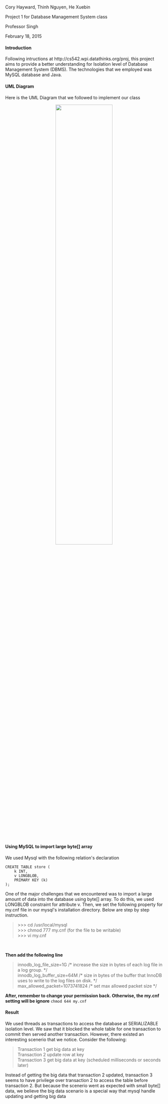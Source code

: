# 
<p>Cory Hayward, Thinh Nguyen, He Xuebin</p>
<p>Project 1 for Database Management System class</p>
<p>Professor Singh</p>
<p>February 18, 2015</p>

<h4>Introduction</h4>
<p>Following intructions at http://cs542.wpi.datathinks.org/proj, this project aims to provide a better understanding for Isolation level of Database Management System (DBMS). The technologies that we employed was MySQL database and Java.
<h4> UML Diagram </h4>
<p> Here is the UML Diagram that we followed to implement our class </p>
<div style="text-align:center"><img src = "https://cloud.githubusercontent.com/assets/8074347/6260952/f61a0006-b7b4-11e4-93d5-ca956515f45c.png" width="60%"/></div>
<h4></h4>
<h4>Using MySQL to import large byte[] array</h4>
<p> We used Mysql with the following relation's declaration </p>
<code>CREATE TABLE store (
	k INT, 
	v LONGBLOB, 
	PRIMARY KEY (k)
);
</code>

<p> One of the major challenges that we encountered was to import a large amount of data into the database using byte[] array. To do this, we used LONGBLOB constraint for attribute v. Then, we set the following property for my.cnf file in our mysql's installation directory. Below are step by step instruction.<br />
<blockquote>
>>> cd /usr/local/mysql <br />
>>> chmod 777 my.cnf (for the file to be writable)<br />
>>> vi my.cnf <br />
</blockquote> <br />

<strong>Then add the following line</strong>
<blockquote>
innodb_log_file_size=1G   /* increase the size in bytes of each log file in a log group. */ <br />
innodb_log_buffer_size=64M /* size in bytes of the buffer that InnoDB uses to write to the log files on disk. */ <br />
max_allowed_packet=1073741824 /* set max allowed packet size */
</blockquote>
<strong>After, remember to change your permission back. Otherwise, the my.cnf setting will be ignore</strong>
<code>chmod 644 my.cnf</code>
</p>

<h4> Result </h4>
We used threads as transactions to access the database at SERIALIZABLE isolation level. We saw that it blocked the whole table for one transaction to commit then served another transaction. However, there existed an interesting scenerio that we notice. Consider the following:
<blockquote>
Transaction 1 get big data at key<br/>
Transaction 2 update row at key<br/>
Transaction 3 get big data at key (scheduled milliseconds or seconds later)<br/>
</blockquote>

Instead of getting the big data that transaction 2 updated, transaction 3 seems to have privilege over transaction 2 to access the table before transaction 2. But because the scenerio went as expected with small byte[] data, we believe the big data scenario is a special way that mysql handle updating and getting big data


